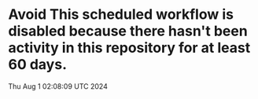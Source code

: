 # Avoid This scheduled workflow is disabled because there hasn't been activity in this repository for at least 60 days.
Thu Aug  1 02:08:09 UTC 2024
